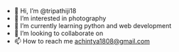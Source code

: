 - 👋 Hi, I’m @tripathiji18
- 👀 I’m interested in photography 
- 🌱 I’m currently learning python and web development
- 💞️ I’m looking to collaborate on 
- 📫 How to reach me achintya1808@gmail.com

<!---
tripathiji18/tripathiji18 is a ✨ special ✨ repository because its `README.md` (this file) appears on your GitHub profile.
You can click the Preview link to take a look at your changes.
--->
